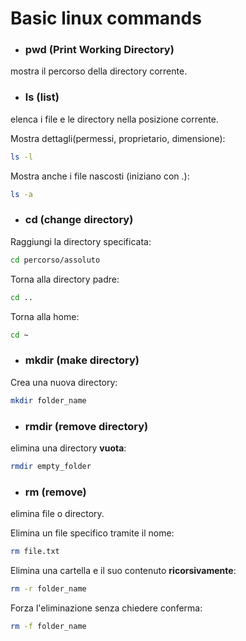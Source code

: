 # Basic linux commands

- ### pwd (Print Working Directory)
mostra il percorso della directory corrente.

- ### ls (list)
elenca i file e le directory nella posizione corrente.

Mostra dettagli(permessi, proprietario, dimensione):
```bash
ls -l
```

Mostra anche i file nascosti (iniziano con .):
```bash
ls -a 
```


- ### cd (change directory)

Raggiungi la directory specificata:
```bash
cd percorso/assoluto 
```

Torna alla directory padre:
```bash
cd .. 
```

Torna alla home:
```bash
cd ~ 
```


- ### mkdir (make directory)

Crea una nuova directory:
```bash
mkdir folder_name
```

- ### rmdir (remove directory)

elimina una directory **vuota**:
```bash
rmdir empty_folder
```

- ### rm (remove)
elimina file o directory.

Elimina un file specifico tramite il nome:
```bash
rm file.txt 
```

Elimina una cartella e il suo contenuto **ricorsivamente**:
```bash
rm -r folder_name
```

Forza l'eliminazione senza chiedere conferma:
```bash
rm -f folder_name
```
